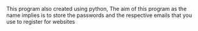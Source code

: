 This program also created using python, The aim of this program as the name implies is to store the passwords and the respective emails that you use to register for websites 
